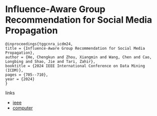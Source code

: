 # Influence-Aware Group Recommendation for Social Media Propagation

```
@inproceedings{tggcnra_icdm24,
title = {Influence-Aware Group Recommendation for Social Media Propagation},
author = {He, Chengkun and Zhou, Xiangmin and Wang, Chen and Cao, Longbing and Shao, Jie and Tari, Zahir},
booktitle = {2024 IEEE International Conference on Data Mining (ICDM)},
pages = {705--710},
year = {2024}
}
```

links
- [ieee](https://doi.org/10.1109/ICDM59182.2024.00080)
- [computer](https://doi.ieeecomputersociety.org/10.1109/ICDM59182.2024.00080)

